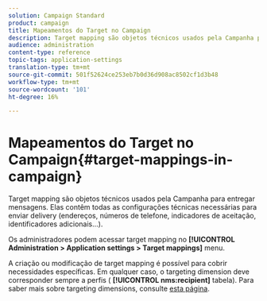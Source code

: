 ```yaml
---
solution: Campaign Standard
product: campaign
title: Mapeamentos do Target no Campaign
description: Target mapping são objetos técnicos usados pela Campanha para entregar mensagens. Elas contêm todas as configurações técnicas necessárias para enviar delivery.
audience: administration
content-type: reference
topic-tags: application-settings
translation-type: tm+mt
source-git-commit: 501f52624ce253eb7b0d36d908ac8502cf1d3b48
workflow-type: tm+mt
source-wordcount: '101'
ht-degree: 16%

---
```



# Mapeamentos do Target no Campaign{#target-mappings-in-campaign}

Target mapping são objetos técnicos usados pela Campanha para entregar mensagens. Elas contêm todas as configurações técnicas necessárias para enviar delivery (endereços, números de telefone, indicadores de aceitação, identificadores adicionais...).

Os administradores podem acessar target mapping no **[!UICONTROL Administration > Application settings > Target mappings]** menu.

A criação ou modificação de target mapping é possível para cobrir necessidades específicas. Em qualquer caso, o targeting dimension deve corresponder sempre a perfis ( **[!UICONTROL nms:recipient]** tabela). Para saber mais sobre targeting dimensions, consulte [esta página](../../automating/using/query.md#targeting-dimensions-and-resources).
